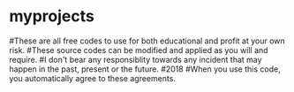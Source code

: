 # myprojects
#These are all free codes to use for both educational and profit at your own risk.
#These source codes can be modified and applied as you will and require.
#I don't bear any responsiblity towards any incident that may happen in the past, present or the future.
#2018
#When you use this code, you automatically agree to these agreements.

